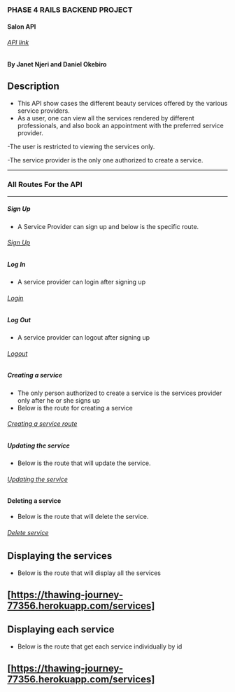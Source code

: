 ### PHASE 4 RAILS BACKEND PROJECT

#### Salon API

###### [API link](https://thawing-journey-77356.herokuapp.com/")

#### By Janet Njeri and Daniel Okebiro

## Description

- This API show cases the different beauty services offered by the various service providers.
- As a user, one can view all the services rendered by different professionals, and also book an appointment with the preferred service provider.

-The user is restricted to viewing the services only.

-The service provider is the only one authorized to create a service.
___
### All Routes For the API
___

##### Sign Up 

* A Service Provider can sign up and below is the specific route.
###### [Sign Up](https://thawing-journey-77356.herokuapp.com/provider")

##### Log In

* A service provider can login after signing up

###### [Login](https://thawing-journey-77356.herokuapp.com/provider/login")

##### Log Out

* A service provider can logout after signing up

###### [Logout](https://thawing-journey-77356.herokuapp.com/provider/logout")

##### Creating a service

- The only person authorized to create a service is the services provider only after he or she signs up
- Below is the route for creating a service
###### [Creating a service route](https://thawing-journey-77356.herokuapp.com/service")

#####  Updating the service

* Below is the route that will update the service.
###### [Updating the service](https://thawing-journey-77356.herokuapp.com/services/:id")

#### Deleting a service
* Below is the route that will delete the service.

###### [Delete service](https://thawing-journey-77356.herokuapp.com/services/:id")

## Displaying the services

- Below is the route that will display all the services

## [https://thawing-journey-77356.herokuapp.com/services]

## Displaying each service
- Below is the route that get each service individually by id
## [https://thawing-journey-77356.herokuapp.com/services]





